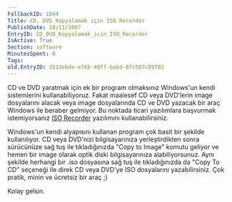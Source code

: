 ```yaml
---
FallbackID: 1844
Title: CD, DVD Kopyalamak için ISO Recorder
PublishDate: 10/11/2007
EntryID: CD_DVD_Kopyalamak_icin_ISO_Recorder
IsActive: True
Section: software
MinutesSpent: 0
Tags: 
old.EntryID: 351debde-e76b-48ff-ba6d-87c507c89782
---
```

CD ve DVD yaratmak için ek bir program olmaksınız Windows'un kendi
sistemlerini kullanabiliyoruz. Fakat maalesef CD veya DVD'lerin image
dosyalarını alacak veya image dosyalarında CD ve DVD yazacak bir araç
Windows ile beraber gelmiyor. Bu noktada ticari yazılımlara başvurmak
istemiyorsanız [ISO
Recorder](http://isorecorder.alexfeinman.com/isorecorder.htm) yazılımını
kullanabilirsiniz.

Windows'un kendi alyapısını kullanan program çok basit bir şekilde
kullanılıyor. CD veya DVD'nizi bilgisayarınıza yerleştirdikten sonra
sürücünüze sağ tuş ile tıkladığınızda "Copy to Image" komutu geliyor ve
hemen bir image olarak optik diski bilgisayarınıza alabiliyorsunuz. Aynı
şekilde herhangi bir .iso dosyasına sağ tuş ile tıkladığınızda da "Copy
To CD" seçeneği ile direk CD veya DVD'ye ISO dosyalarını yazabilirsiniz.
Çok pratik, minin ve ücretsiz bir araç ;)

Kolay gelsin.


